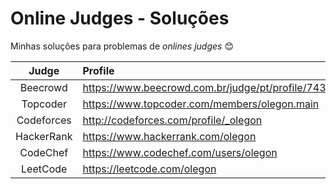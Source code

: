 # Online Judges - Soluções

Minhas soluções para problemas de _onlines judges_ :blush:

|   Judge    | Profile                                            |
| :--------: | :------------------------------------------------- |
|  Beecrowd  | https://www.beecrowd.com.br/judge/pt/profile/74386 |
|  Topcoder  | https://www.topcoder.com/members/olegon.main       |
| Codeforces | http://codeforces.com/profile/_olegon              |
| HackerRank | https://www.hackerrank.com/olegon                  |
|  CodeChef  | https://www.codechef.com/users/olegon              |
|  LeetCode  | https://leetcode.com/olegon                        |
